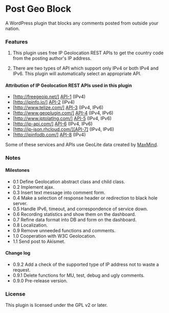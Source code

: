 # Post Geo Block

A WordPress plugin that blocks any comments posted from outside your nation.

### Features

1. This plugin uses free IP Geolocation REST APIs to get the country code 
from the posting author's IP address.

2. There are two types of API which support only IPv4 or both IPv4 and IPv6. 
This plugin will automatically select an appropriate API.

#### Attribution of IP Geolocation REST APIs used in this plugin

- [http://freegeoip.net/]      [API-1] (IPv4)
- [http://ipinfo.io/]          [API-2] (IPv4)
- [http://www.telize.com/]     [API-3] (IPv4, IPv6)
- [http://www.geoplugin.com/]  [API-4] (IPv4, IPv6)
- [http://www.iptolatlng.com/] [API-5] (IPv4, IPv6)
- [http://ip-api.com/]         [API-6] (IPv4, IPv6)
- [http://ip-json.rhcloud.com/][API-7] (IPv4, IPv6)
- [http://ipinfodb.com/]       [API-8] (IPv4)

Some of these services and APIs use GeoLite data created by [MaxMind][MaxMind].

### Notes

#### Milestones

- 0.1    Define Geolocation abstract class and child class.
- 0.2    Implement ajax.
- 0.3    Insert text message into comment form.
- 0.4    Make a selection of response header or redirection to black hole server.
- 0.5    Handle IPv6, timeout, and correspondence of service down.
- 0.6    Recording statistics and show them on the dashboard.
- 0.7    Refine data format into DB and form on the dashboard.
- 0.8    Localization.
- 0.9    Remove unneeded functions and comments.
- 1.0    Cooperation with W3C Geolocation.
- 1.1    Send post to Akismet.

#### Change log

- 0.9.2  Add a check of the supported type of IP address not to waste a request.
- 0.9.1  Delete functions for MU, test, debug and ugly comments.
- 0.9.0  Pre-release version.

### License

This plugin is licensed under the GPL v2 or later.

[API-1]: http://freegeoip.net/ "freegeoip.net: FREE IP Geolocation Web Service"
[API-2]: http://ipinfo.io/ "ipinfo.io - ip address information including geolocation, hostname and network details"
[API-3]: http://www.telize.com/ "Telize - JSON IP and GeoIP REST API"
[API-4]: http://www.geoplugin.com/ "geoPlugin to geolocate your visitors"
[API-5]: http://www.iptolatlng.com/ "IP to Latitude, Longitude"
[API-6]: http://ip-api.com/ "IP-API.com - Free Geolocation API"
[API-7]: http://ip-json.rhcloud.com/ "Free IP Geolocation Web Service"
[API-8]: http://ipinfodb.com/ "IPInfoDB | Free IP Address Geolocation Tools"
[MaxMind]: http://www.maxmind.com "MaxMind - IP Geolocation and Online Fraud Prevention"
